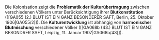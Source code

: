 
Die Kolonisation zeigt die **Problematik der Kulturübertragung** zwischen verschiedenen Völkern unter Berücksichtigung ihrer **Blutkonstitution** ([[GA055 (2.) BLUT IST EIN GANZ BESONDERER SAFT, Berlin, 25. Oktober 1906|GA055/2]]). Die **Kulturentwicklung** ist abhängig von **harmonischer Blutmischung** verschiedener Völker ([[GA068b (43.) BLUT IST EIN GANZ BESONDRER SAFT, Leipzig, 11. Januar 1907|GA068b/43]]).
